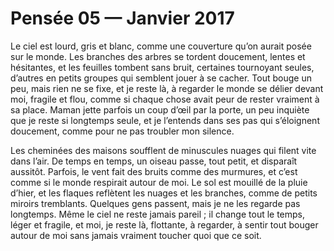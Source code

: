 # Pensée 05 — Janvier 2017

Le ciel est lourd, gris et blanc, comme une couverture qu’on aurait posée sur le monde. Les branches des arbres se tordent doucement, lentes et hésitantes, et les feuilles tombent sans bruit, certaines tournoyant seules, d’autres en petits groupes qui semblent jouer à se cacher. Tout bouge un peu, mais rien ne se fixe, et je reste là, à regarder le monde se délier devant moi, fragile et flou, comme si chaque chose avait peur de rester vraiment à sa place. Maman jette parfois un coup d’œil par la porte, un peu inquiète que je reste si longtemps seule, et je l’entends dans ses pas qui s’éloignent doucement, comme pour ne pas troubler mon silence.

Les cheminées des maisons soufflent de minuscules nuages qui filent vite dans l’air. De temps en temps, un oiseau passe, tout petit, et disparaît aussitôt. Parfois, le vent fait des bruits comme des murmures, et c’est comme si le monde respirait autour de moi. Le sol est mouillé de la pluie d’hier, et les flaques reflètent les nuages et les branches, comme de petits miroirs tremblants. Quelques gens passent, mais je ne les regarde pas longtemps. Même le ciel ne reste jamais pareil ; il change tout le temps, léger et fragile, et moi, je reste là, flottante, à regarder, à sentir tout bouger autour de moi sans jamais vraiment toucher quoi que ce soit.

